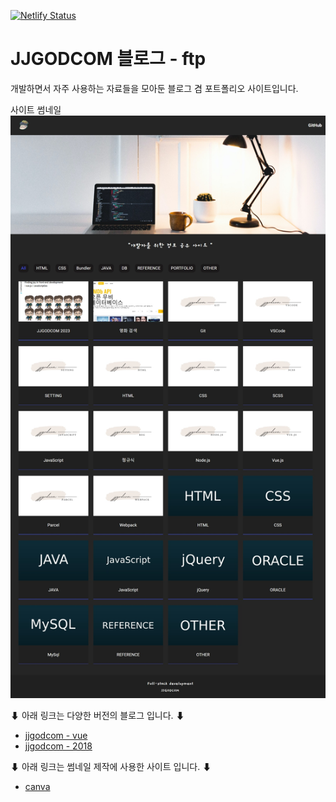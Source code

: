 [![Netlify Status](https://api.netlify.com/api/v1/badges/9f2f756f-e1fc-48d9-9c07-b7d7433d8aaa/deploy-status)](https://jjgodcom-ftp.netlify.app/)

# JJGODCOM 블로그 - ftp

개발하면서 자주 사용하는 자료들을 모아둔 블로그 겸 포트폴리오 사이트입니다.

사이트 썸네일
![JJGODCOM](https://github.com/jjgodcom/jjgodcom.com/blob/master/resources/images/global/thumbnail.png)


⬇ 아래 링크는 다양한 버전의 블로그 입니다. ⬇
- [jjgodcom - vue](https://jjgodcom-vue.netlify.app/) <br/> 
- [jjgodcom - 2018](https://web.archive.org/web/20180805230657/http://jjgodcom.com/)

⬇ 아래 링크는 썸네일 제작에 사용한 사이트 입니다. ⬇
- [canva](https://www.canva.com/)